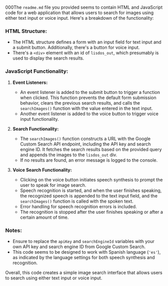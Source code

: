 000The `readme.md` file you provided seems to contain HTML and JavaScript code for a web application that allows users to search for images using either text input or voice input. Here's a breakdown of the functionality:

### HTML Structure:

*   The HTML structure defines a form with an input field for text input and a submit button. Additionally, there's a button for voice input.
*   There's a `<div>` element with an id of `lisdos_out`, which presumably is used to display the search results.

### JavaScript Functionality:

1.  **Event Listeners:**
    
    *   An event listener is added to the submit button to trigger a function when clicked. This function prevents the default form submission behavior, clears the previous search results, and calls the `searchImages()` function with the value entered in the text input.
    *   Another event listener is added to the voice button to trigger voice input functionality.
2.  **Search Functionality:**
    
    *   The `searchImages()` function constructs a URL with the Google Custom Search API endpoint, including the API key and search engine ID. It fetches the search results based on the provided query and appends the images to the `lisdos_out` div.
    *   If no results are found, an error message is logged to the console.
3.  **Voice Search Functionality:**
    
    *   Clicking on the voice button initiates speech synthesis to prompt the user to speak for image search.
    *   Speech recognition is started, and when the user finishes speaking, the recognized speech is appended to the text input field, and the `searchImages()` function is called with the spoken text.
    *   Error handling for speech recognition errors is included.
    *   The recognition is stopped after the user finishes speaking or after a certain amount of time.

### Notes:

*   Ensure to replace the `apiKey` and `searchEngineId` variables with your own API key and search engine ID from Google Custom Search.
*   This code seems to be designed to work with Spanish language (`'es'`), as indicated by the language settings for both speech synthesis and recognition.

Overall, this code creates a simple image search interface that allows users to search using either text input or voice input.